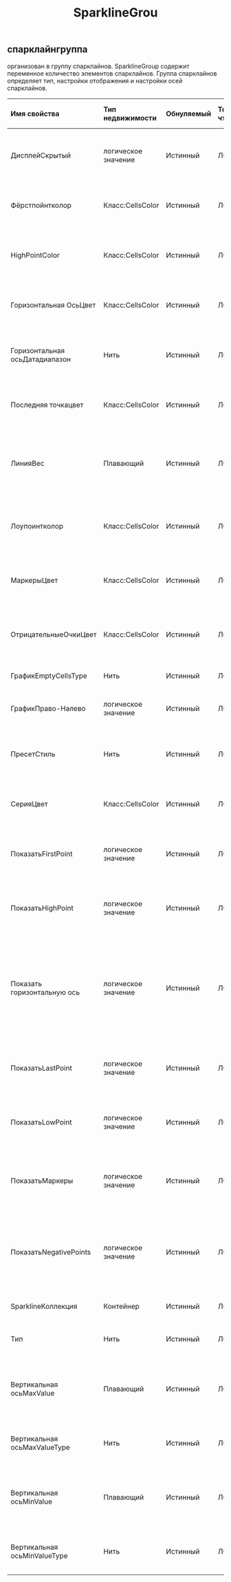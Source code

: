 ﻿---
title: SparklineGrou
second_title: Aspose.Cells Cloud Documen
type: docs
url: /ru/specification/model/sparklinegroup/
description: "Aspose.Cells Спецификация облачной модели: SparklineGroup. Легко обрабатывайте Excel и другие документы электронных таблиц с помощью таких функций, как открытие, создание, редактирование, разделение, слияние, сравнение и преобразование."
kwords: Excel, Office, электронная таблица, Cloud REST API, SparklineGroup
weight: 50
---
## **спарклайнгруппа**

 организован в группу спарклайнов. SparklineGroup содержит переменное количество элементов спарклайнов. Группа спарклайнов определяет тип, настройки отображения и настройки осей спарклайнов.

| Имя свойства| Тип недвижимости| Обнуляемый| Только чтение| Значение по умолчанию| Описание|
|:- |:- |:- |:- |:- |:- |
| ДисплейСкрытый| логическое значение| Истинный| ЛОЖЬ|| Указывает, следует ли отображать данные в скрытых строках и столбцах.|
| Фёрстпойнтколор| Класс:CellsColor| Истинный| ЛОЖЬ|| Получает и задает цвет первой точки данных в группе спарклайнов.|
| HighPointColor| Класс:CellsColor| Истинный| ЛОЖЬ|| Получает и задает цвет самых высоких точек данных в группе спарклайнов.|
| Горизонтальная ОсьЦвет| Класс:CellsColor| Истинный| ЛОЖЬ|| Получает и задает цвет горизонтальной оси в группе спарклайнов.|
| Горизонтальная осьДатадиапазон| Нить| Истинный| ЛОЖЬ||Представляет диапазон, содержащий значения дат для данных спарклайна.|
| Последняя точкацвет| Класс:CellsColor| Истинный| ЛОЖЬ|| Получает и задает цвет последней точки данных в группе спарклайнов.|
| ЛинияВес| Плавающий| Истинный| ЛОЖЬ|| Получает и задает вес линии в каждой спарклайне в группе спарклайнов в единицах измерения точек.|
| Лоупоинтколор| Класс:CellsColor| Истинный| ЛОЖЬ|| Получает и задает цвет самых низких точек данных в группе спарклайнов.|
| МаркерыЦвет| Класс:CellsColor| Истинный| ЛОЖЬ|| Получает и задает цвет точек в каждой спарклайне в группе спарклайнов.|
| ОтрицательныеОчкиЦвет| Класс:CellsColor| Истинный| ЛОЖЬ|| Получает и задает цвет отрицательных значений в группе спарклайнов.|
| ГрафикEmptyCellsType| Нить| Истинный| ЛОЖЬ|| Указывает, как построить пустые ячейки.|
| ГрафикПраво-Налево| логическое значение| Истинный| ЛОЖЬ|| Указывает, расположены ли данные графика справа налево.|
| ПресетСтиль| Нить| Истинный| ЛОЖЬ|| Получает и задает предварительно заданный тип стиля группы спарклайнов.|
| СерияЦвет| Класс:CellsColor| Истинный| ЛОЖЬ|| Получает и задает цвет спарклайнов в группе спарклайнов.|
| ПоказатьFirstPoint| логическое значение| Истинный| ЛОЖЬ||Указывает, следует ли выделять первую точку данных в группе спарклайнов.|
| ПоказатьHighPoint| логическое значение| Истинный| ЛОЖЬ|| Указывает, следует ли выделять самые высокие точки данных в группе спарклайнов.|
| Показать горизонтальную ось| логическое значение| Истинный| ЛОЖЬ|| Указывает, следует ли отображать горизонтальную ось спарклайна. Горизонтальная ось появляется, если спарклайн содержит данные, пересекающие нулевую ось.|
| ПоказатьLastPoint| логическое значение| Истинный| ЛОЖЬ|| Указывает, следует ли выделять последнюю точку данных в группе спарклайнов.|
| ПоказатьLowPoint| логическое значение| Истинный| ЛОЖЬ|| Указывает, следует ли выделять самые низкие точки данных в группе спарклайнов.|
| ПоказатьМаркеры| логическое значение| Истинный| ЛОЖЬ|| Указывает, следует ли выделять каждую точку в каждой спарклайне в группе спарклайнов.|
| ПоказатьNegativePoints| логическое значение| Истинный| ЛОЖЬ|| Указывает, следует ли выделять отрицательные значения в группе спарклайнов другим цветом или маркером.|
| SparklineКоллекция| Контейнер| Истинный| ЛОЖЬ|| Получает коллекцию объекта.|
| Тип| Нить| Истинный| ЛОЖЬ|| Указывает тип спарклайна группы спарклайнов.|
| Вертикальная осьMaxValue| Плавающий| Истинный| ЛОЖЬ||Получает и задает пользовательское максимальное значение для вертикальной оси.|
| Вертикальная осьMaxValueType| Нить| Истинный| ЛОЖЬ|| Представляет тип максимального значения вертикальной оси.|
| Вертикальная осьMinValue| Плавающий| Истинный| ЛОЖЬ|| Получает и задает пользовательское минимальное значение для вертикальной оси.|
| Вертикальная осьMinValueType| Нить| Истинный| ЛОЖЬ|| Представляет тип минимального значения вертикальной оси.|

